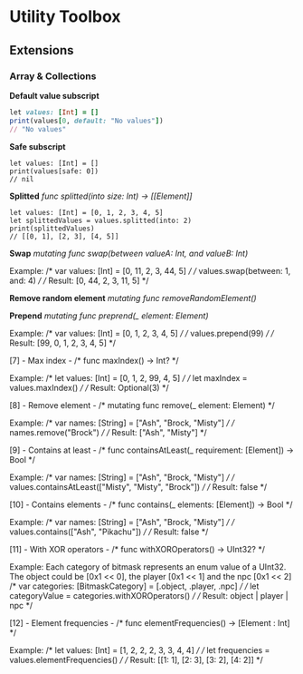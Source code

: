 # Utility Toolbox

## Extensions

### **Array & Collections**

**Default value subscript**
```ruby
let values: [Int] = []
print(values[0, default: "No values"])
// "No values"
```

**Safe subscript**
```
let values: [Int] = []
print(values[safe: 0])
// nil
```

**Splitted** *func splitted(into size: Int) -> [[Element]]*
```
let values: [Int] = [0, 1, 2, 3, 4, 5]
let splittedValues = values.splitted(into: 2)
print(splittedValues)
// [[0, 1], [2, 3], [4, 5]]
```

**Swap** *mutating func swap(between valueA: Int, and valueB: Int)*

Example:
/* var values: [Int] = [0, 11, 2, 3, 44, 5] */
/* values.swap(between: 1, and: 4) */
/* Result: [0, 44, 2, 3, 11, 5] */

**Remove random element** *mutating func removeRandomElement()*

**Prepend** *mutating func preprend(_ element: Element)*

Example:
/* var values: [Int] = [0, 1, 2, 3, 4, 5] */
/* values.prepend(99) */
/* Result: [99, 0, 1, 2, 3, 4, 5] */

[7] - Max index - /* func maxIndex() -> Int? */

Example:
/* let values: [Int] = [0, 1, 2, 99, 4, 5] */
/* let maxIndex = values.maxIndex() */
/* Result: Optional(3) */

[8] - Remove element - /* mutating func remove(_ element: Element) */

Example:
/* var names: [String] = ["Ash", "Brock, "Misty"] */
/* names.remove("Brock") */
/* Result: ["Ash", "Misty"] */

[9] - Contains at least - /* func containsAtLeast(_ requirement: [Element]) -> Bool */

Example:
/* var names: [String] = ["Ash", "Brock, "Misty"] */
/* values.containsAtLeast(["Misty", "Misty", "Brock"]) */
/* Result: false */

[10] - Contains elements - /* func contains(_ elements: [Element]) -> Bool */

Example:
/* var names: [String] = ["Ash", "Brock, "Misty"] */
/* values.contains(["Ash", "Pikachu"]) */
/* Result: false */

[11] - With XOR operators - /* func withXOROperators() -> UInt32? */

Example:
Each category of bitmask represents an enum value of a UInt32.
The object could be [0x1 << 0], the player [0x1 << 1] and the npc [0x1 << 2]
/* var categories: [BitmaskCategory] = [.object, .player, .npc] */
/* let categoryValue = categories.withXOROperators() */
/* Result: object | player | npc */

[12] - Element frequencies - /* func elementFrequencies() -> [Element : Int] */

Example:
/* let values: [Int] = [1, 2, 2, 2, 3, 3, 4, 4] */
/* let frequencies = values.elementFrequencies() */
/* Result: [[1: 1], [2: 3], [3: 2], [4: 2]] */
